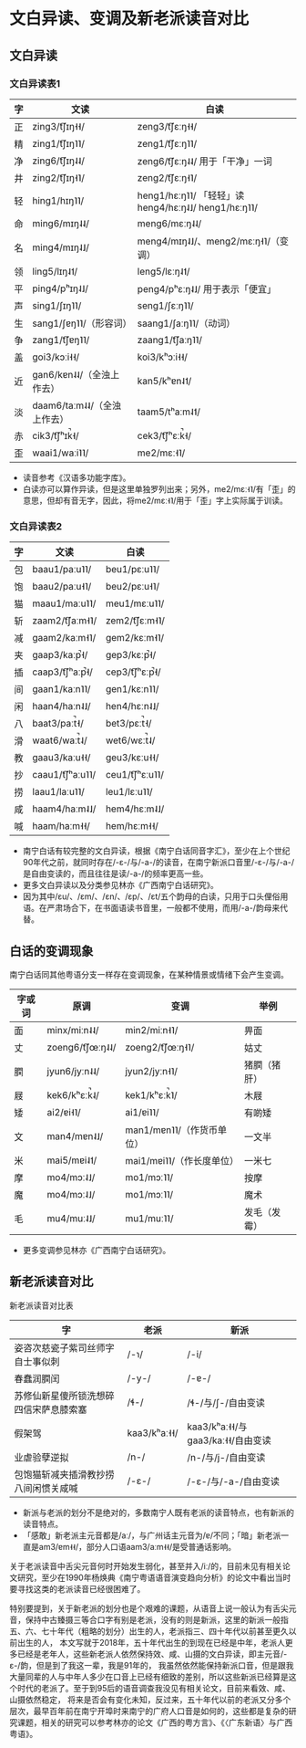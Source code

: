 # 文白异读、变调及新老派读音对比

## 文白异读

### 文白异读表1

字 |	文读 |	白读
---|---|---
正 |	zing3/t͡ʃɪŋ˧˧/ |	zeng3/t͡ʃɛːŋ˧˧/
精 |	zing1/t͡ʃɪŋ˥˥/ |	zeng1/t͡ʃɛːŋ˥˥/
净 |	zing6/t͡ʃɪŋ˨˨/ |	zeng6/t͡ʃɛːŋ˨˨/ 用于「干净」一词
井 |	zing2/t͡ʃɪŋ˧˥/ |	zeng2/t͡ʃɛːŋ˧˥/
轻 |	hing1/hɪŋ˥˥/ |	heng1/hɛːŋ˥˥/ 「轻轻」读heng4/hɛːŋ˨˩/ heng1/hɛːŋ˥˥/
命 |	ming6/mɪŋ˨˨/ |	meng6/mɛːŋ˨˨/
名 |	ming4/mɪŋ˨˩/ |	meng4/mɪŋ˨˩/、meng2/mɛːŋ˧˥/（变调）
领 |	ling5/lɪŋ˨˦/ |	leng5/lɛːŋ˨˦/
平 |	ping4/pʰɪŋ˨˩/ |	peng4/pʰɛːŋ˨˩/ 用于表示「便宜」
声 |	sing1/ʃɪŋ˥˥/ |	seng1/ʃɛːŋ˥˥/
生 |	sang1/ʃɐŋ˥˥/（形容词） |	saang1/ʃaːŋ˥˥/（动词）
争 |	zang1/t͡ʃɐŋ˥˥/ |	zaang1/t͡ʃaːŋ˥˥/
盖 |	goi3/kɔːi˧˧/ |	koi3/kʰɔːi˧˧/
近 |	gan6/kɐn˨˨/（全浊上作去） |	kan5/kʰɐn˨˦/
淡 |	daam6/taːm˨˨/（全浊上作去） |	taam5/tʰaːm˨˦/
赤 |	cik3/t͡ʃʰɪk̚˧/ |	cek3/t͡ʃʰɛːk̚˧/
歪 |	waai1/waːi˥˥/ |	me2/mɛː˧˥/

* 读音参考《汉语多功能字库》。
* 白读亦可以算作异读，但是这里单独罗列出来；另外，me2/mɛː˧˥/有「歪」的意思，但却有音无字，因此，将me2/mɛː˧˥/用于「歪」字上实际属于训读。

### 文白异读表2

字 |	文读 |	白读
---|---|---
包 |	baau1/paːu˥˥/ |	beu1/pɛːu˥˥/
饱 |	baau2/paːu˧˥/ |	beu2/pɛːu˧˥/
猫 |	maau1/maːu˥˥/ |	meu1/mɛːu˥˥/
斩 |	zaam2/t͡ʃaːm˧˥/ |	zem2/t͡ʃɛːm˧˥/
减 |	gaam2/kaːm˧˥/ |	gem2/kɛːm˧˥/
夹 |	gaap3/kaːp̚˧/ |	gep3/kɛːp̚˧/
插 |	caap3/t͡ʃʰaːp̚˧/ |	cep3/t͡ʃʰɛːp̚˧/
间 |	gaan1/kaːn˥˥/ |	gen1/kɛːn˥˥/
闲 |	haan4/haːn˨˩/ |	hen4/hɛːn˨˩/
八 |	baat3/paːt̚˧/ |	bet3/pɛːt̚˧/
滑 |	waat6/waːt̚˨/ |	wet6/wɛːt̚˨/
教 |	gaau3/kaːu˧˧/ |	geu3/kɛːu˧˧/
抄 |	caau1/t͡ʃʰaːu˥˥/ |	ceu1/t͡ʃʰɛːu˥˥/
捞 |	laau1/laːu˥˥/ |	leu1/lɛːu˥˥/
咸 |	haam4/haːm˨˩/ |	hem4/hɛːm˨˩/
喊 |	haam/haːm˧˧/ |	hem/hɛːm˧˧/


* 南宁白话有较完整的文白异读，根据《南宁白话同音字汇》，至少在上个世纪90年代之前，就同时存在/-ɛ-/与/-a-/的读音，在南宁新派口音里/-ɛ-/与/-a-/是自由变读的，而且往往是读/-a-/的频率更高一些。
* 更多文白异读以及分类参见林亦《广西南宁白话研究》。
* 因为其中/ɛu/、/ɛm/、/ɛn/、/ɛp/、/ɛt/五个韵母的白读，只用于口头俚俗用语。在严肃场合下，在书面语读书音里，一般都不使用，而用/-a-/韵母来代替。

## 白话的变调现象

南宁白话同其他粤语分支一样存在变调现象，在某种情景或情绪下会产生变调。

字或词 |	原调 |	变调 |	举例
---|---|---|---
面 |	minx/miːn˨˨/ |	min2/miːn˧˥/ |	畀面
丈 |	zoeng6/t͡ʃœːŋ˨˨/ |	zoeng2/t͡ʃœːŋ˧˥/ |	姑丈
膶 |	jyun6/jyːn˨˨/ |	jyun2/jyːn˧˥/ |	猪膶（猪肝）
屐 |	kek6/kʰɛːk̚˨/ |	kek1/kʰɛːk̚˥/ |	木屐
矮 |	ai2/ɐi˧˥/ |	ai1/ɐi˥˥/ |	有啲矮
文 |	man4/mɐn˨˩/ |	man1/mɐn˥˥/（作货币单位） |	一文半
米 |	mai5/mɐi˨˦/ |	mai1/mɐi˥˥/（作长度单位） |	一米七
摩 |	mo4/mɔː˨˩/ |	mo1/mɔː˥˥/ |	按摩
魔 |	mo4/mɔː˨˩/ |	mo1/mɔː˥˥/ |	魔术
毛 |	mu4/muː˨˩/ |	mu1/muː˥˥/ |	发毛（发霉）

* 更多变调参见林亦《广西南宁白话研究》。

## 新老派读音对比

新老派读音对比表

字 |	老派 |	新派
---|---|---
姿咨次慈瓷子紫司丝师字自士事似刺 |	/-ɿ/ |	/-i/
春蠢润膶闰 |	/-y-/ |	/-ɐ-/
苏修仙新星傻所锁洗想碎四信宋萨息膝索塞 |	/ɬ-/ |	/ɬ-/与/ʃ-/自由变读
假架驾 |	kaa3/kʰaː˧˧/ |	kaa3/kʰaː˧˧/与gaa3/kaː˧˧/自由变读
业虐验孽逆拟 |	/n-/ |	/n-/与/j-/自由变读
包饱猫斩减夹插滑教抄捞八间闲惯关咸喊 |	/-ɛ-/ |	/-ɛ-/与/-a-/自由变读

* 新派与老派的划分不是绝对的，多数南宁人既有老派的读音特点，也有新派的读音特点。
* 「感敢」新老派主元音都是/aː/，与广州话主元音为/ɐ/不同；「暗」新老派一直是am3/ɐm˧˧/，部分人口语aam3/aːm˧˧/是受普通话影响。

关于老派读音中舌尖元音何时开始发生弱化，甚至并入/iː/的，目前未见有相关论文研究，至少在1990年杨焕典《南宁粤语语音演变趋向分析》的论文中看出当时要寻找这类的老派读音已经很困难了。

特别要提到，关于新老派的划分也是个艰难的课题，从语音上说一般认为有舌尖元音，保持中古臻摄三等合口字有别是老派，没有的则是新派，这里的新派一般指五、六、七十年代（粗略的划分）出生的人，老派指三、四十年代以前甚至更久以前出生的人，
本文写就于2018年，五十年代出生的到现在已经是中年，老派人更多已经是老年人，这些新老派人依然保持效、咸、山摄的文白异读，即主元音/-ɛ-/韵，但是到了我这一辈，我是91年的，
我虽然依然能保持新派口音，但是跟我大量同辈的人与中年人多少在口音上已经有细致的差别，所以这些新派已经算是这个时代的老派了。至于到95后的语音调查我没见有相关论文，目前来看效、咸、山摄依然稳定，
将来是否会有变化未知，反过来，五十年代以前的老派又分多个层次，最早百年前在南宁开埠时来南宁的广府人口音是如何的，这些都是复杂的研究课题，相关的研究可以参考林亦的论文《广西的粤方言》、《〈广东新语〉与广西粤语》。

